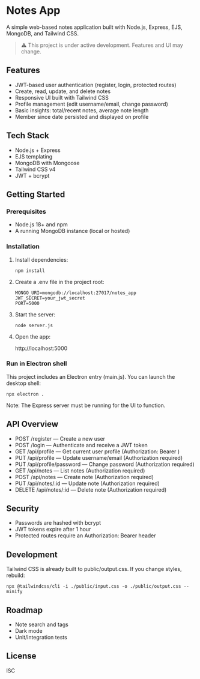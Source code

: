 # Notes App

A simple web-based notes application built with Node.js, Express, EJS, MongoDB, and Tailwind CSS.

> ⚠️ This project is under active development. Features and UI may change.

## Features

- JWT-based user authentication (register, login, protected routes)
- Create, read, update, and delete notes
- Responsive UI built with Tailwind CSS
- Profile management (edit username/email, change password)
- Basic insights: total/recent notes, average note length
- Member since date persisted and displayed on profile

## Tech Stack

- Node.js + Express
- EJS templating
- MongoDB with Mongoose
- Tailwind CSS v4
- JWT + bcrypt

## Getting Started

### Prerequisites

- Node.js 18+ and npm
- A running MongoDB instance (local or hosted)

### Installation

1. Install dependencies:

   ```
   npm install
   ```

2. Create a .env file in the project root:

   ```
   MONGO_URI=mongodb://localhost:27017/notes_app
   JWT_SECRET=your_jwt_secret
   PORT=5000
   ```

3. Start the server:

   ```
   node server.js
   ```

4. Open the app:

   http://localhost:5000

### Run in Electron shell

This project includes an Electron entry (main.js). You can launch the desktop shell:

```
npx electron .
```

Note: The Express server must be running for the UI to function.

## API Overview

- POST /register — Create a new user
- POST /login — Authenticate and receive a JWT token
- GET /api/profile — Get current user profile (Authorization: Bearer <token>)
- PUT /api/profile — Update username/email (Authorization required)
- PUT /api/profile/password — Change password (Authorization required)
- GET /api/notes — List notes (Authorization required)
- POST /api/notes — Create note (Authorization required)
- PUT /api/notes/:id — Update note (Authorization required)
- DELETE /api/notes/:id — Delete note (Authorization required)

## Security

- Passwords are hashed with bcrypt
- JWT tokens expire after 1 hour
- Protected routes require an Authorization: Bearer <token> header

## Development

Tailwind CSS is already built to public/output.css. If you change styles, rebuild:

```
npx @tailwindcss/cli -i ./public/input.css -o ./public/output.css --minify
```

## Roadmap

- Note search and tags
- Dark mode
- Unit/integration tests

## License

ISC
